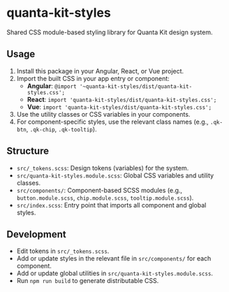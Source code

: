# quanta-kit-styles

Shared CSS module-based styling library for Quanta Kit design system.

## Usage

1. Install this package in your Angular, React, or Vue project.
2. Import the built CSS in your app entry or component:
   - **Angular**: `@import '~quanta-kit-styles/dist/quanta-kit-styles.css';`
   - **React**: `import 'quanta-kit-styles/dist/quanta-kit-styles.css';`
   - **Vue**: `import 'quanta-kit-styles/dist/quanta-kit-styles.css';`
3. Use the utility classes or CSS variables in your components.
4. For component-specific styles, use the relevant class names (e.g., `.qk-btn`, `.qk-chip`, `.qk-tooltip`).

## Structure

- `src/_tokens.scss`: Design tokens (variables) for the system.
- `src/quanta-kit-styles.module.scss`: Global CSS variables and utility classes.
- `src/components/`: Component-based SCSS modules (e.g., `button.module.scss`, `chip.module.scss`, `tooltip.module.scss`).
- `src/index.scss`: Entry point that imports all component and global styles.

## Development

- Edit tokens in `src/_tokens.scss`.
- Add or update styles in the relevant file in `src/components/` for each component.
- Add or update global utilities in `src/quanta-kit-styles.module.scss`.
- Run `npm run build` to generate distributable CSS.
